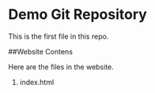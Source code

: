 # Demo Git Repository

This is the first file in this repo.

##Website Contens

Here are the files in the website.

1. index.html
